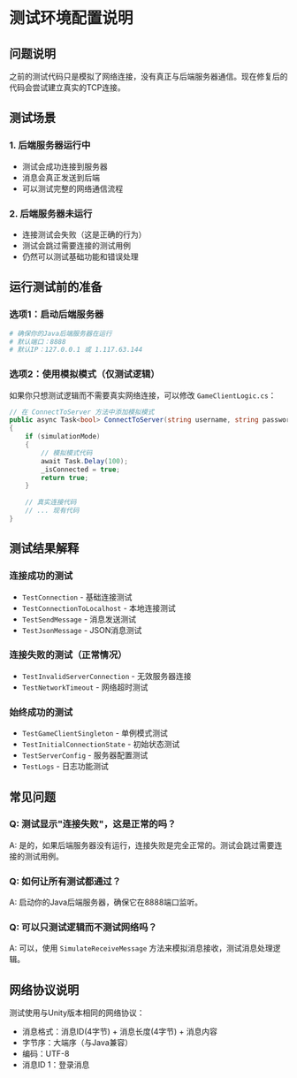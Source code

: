 # 测试环境配置说明

## 问题说明

之前的测试代码只是模拟了网络连接，没有真正与后端服务器通信。现在修复后的代码会尝试建立真实的TCP连接。

## 测试场景

### 1. 后端服务器运行中
- 测试会成功连接到服务器
- 消息会真正发送到后端
- 可以测试完整的网络通信流程

### 2. 后端服务器未运行
- 连接测试会失败（这是正确的行为）
- 测试会跳过需要连接的测试用例
- 仍然可以测试基础功能和错误处理

## 运行测试前的准备

### 选项1：启动后端服务器
```bash
# 确保你的Java后端服务器在运行
# 默认端口：8888
# 默认IP：127.0.0.1 或 1.117.63.144
```

### 选项2：使用模拟模式（仅测试逻辑）
如果你只想测试逻辑而不需要真实网络连接，可以修改 `GameClientLogic.cs`：

```csharp
// 在 ConnectToServer 方法中添加模拟模式
public async Task<bool> ConnectToServer(string username, string password, string ip = null, int port = 0, bool simulationMode = false)
{
    if (simulationMode)
    {
        // 模拟模式代码
        await Task.Delay(100);
        _isConnected = true;
        return true;
    }
    
    // 真实连接代码
    // ... 现有代码
}
```

## 测试结果解释

### 连接成功的测试
- `TestConnection` - 基础连接测试
- `TestConnectionToLocalhost` - 本地连接测试
- `TestSendMessage` - 消息发送测试
- `TestJsonMessage` - JSON消息测试

### 连接失败的测试（正常情况）
- `TestInvalidServerConnection` - 无效服务器连接
- `TestNetworkTimeout` - 网络超时测试

### 始终成功的测试
- `TestGameClientSingleton` - 单例模式测试
- `TestInitialConnectionState` - 初始状态测试
- `TestServerConfig` - 服务器配置测试
- `TestLogs` - 日志功能测试

## 常见问题

### Q: 测试显示"连接失败"，这是正常的吗？
A: 是的，如果后端服务器没有运行，连接失败是完全正常的。测试会跳过需要连接的测试用例。

### Q: 如何让所有测试都通过？
A: 启动你的Java后端服务器，确保它在8888端口监听。

### Q: 可以只测试逻辑而不测试网络吗？
A: 可以，使用 `SimulateReceiveMessage` 方法来模拟消息接收，测试消息处理逻辑。

## 网络协议说明

测试使用与Unity版本相同的网络协议：
- 消息格式：消息ID(4字节) + 消息长度(4字节) + 消息内容
- 字节序：大端序（与Java兼容）
- 编码：UTF-8
- 消息ID 1：登录消息
